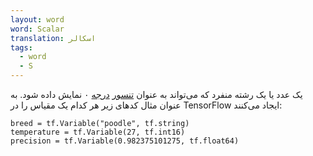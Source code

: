 ```yaml
---
layout: word
word: Scalar
translation: اسکالر
tags:
  - word
  - S
---
```

یک عدد یا یک رشته منفرد که می‌تواند به عنوان [تنسور](/t/tensor) [درجه](/r/rank) ۰ نمایش داده شود. به عنوان مثال کدهای زیر هر کدام یک مقیاس را در TensorFlow ایجاد می‌کنند:



```
breed = tf.Variable("poodle", tf.string)
temperature = tf.Variable(27, tf.int16)
precision = tf.Variable(0.982375101275, tf.float64)
```